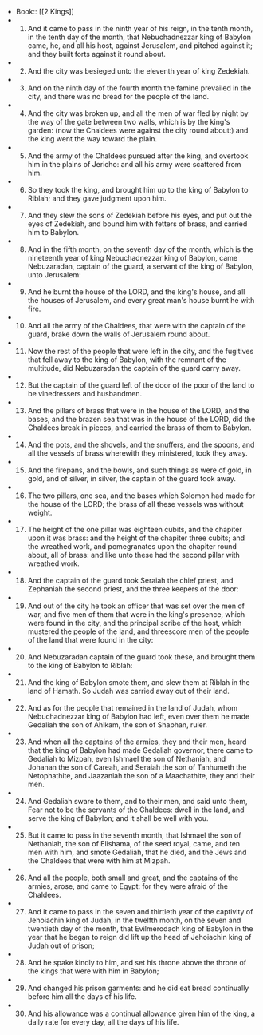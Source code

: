 - Book:: [[2 Kings]]
- 1. And it came to pass in the ninth year of his reign, in the tenth month, in the tenth day of the month, that Nebuchadnezzar king of Babylon came, he, and all his host, against Jerusalem, and pitched against it; and they built forts against it round about.
- 2. And the city was besieged unto the eleventh year of king Zedekiah.
- 3. And on the ninth day of the fourth month the famine prevailed in the city, and there was no bread for the people of the land.
- 4. And the city was broken up, and all the men of war fled by night by the way of the gate between two walls, which is by the king's garden: (now the Chaldees were against the city round about:) and the king went the way toward the plain.
- 5. And the army of the Chaldees pursued after the king, and overtook him in the plains of Jericho: and all his army were scattered from him.
- 6. So they took the king, and brought him up to the king of Babylon to Riblah; and they gave judgment upon him.
- 7. And they slew the sons of Zedekiah before his eyes, and put out the eyes of Zedekiah, and bound him with fetters of brass, and carried him to Babylon.
- 8. And in the fifth month, on the seventh day of the month, which is the nineteenth year of king Nebuchadnezzar king of Babylon, came Nebuzaradan, captain of the guard, a servant of the king of Babylon, unto Jerusalem:
- 9. And he burnt the house of the LORD, and the king's house, and all the houses of Jerusalem, and every great man's house burnt he with fire.
- 10. And all the army of the Chaldees, that were with the captain of the guard, brake down the walls of Jerusalem round about.
- 11. Now the rest of the people that were left in the city, and the fugitives that fell away to the king of Babylon, with the remnant of the multitude, did Nebuzaradan the captain of the guard carry away.
- 12. But the captain of the guard left of the door of the poor of the land to be vinedressers and husbandmen.
- 13. And the pillars of brass that were in the house of the LORD, and the bases, and the brazen sea that was in the house of the LORD, did the Chaldees break in pieces, and carried the brass of them to Babylon.
- 14. And the pots, and the shovels, and the snuffers, and the spoons, and all the vessels of brass wherewith they ministered, took they away.
- 15. And the firepans, and the bowls, and such things as were of gold, in gold, and of silver, in silver, the captain of the guard took away.
- 16. The two pillars, one sea, and the bases which Solomon had made for the house of the LORD; the brass of all these vessels was without weight.
- 17. The height of the one pillar was eighteen cubits, and the chapiter upon it was brass: and the height of the chapiter three cubits; and the wreathed work, and pomegranates upon the chapiter round about, all of brass: and like unto these had the second pillar with wreathed work.
- 18. And the captain of the guard took Seraiah the chief priest, and Zephaniah the second priest, and the three keepers of the door:
- 19. And out of the city he took an officer that was set over the men of war, and five men of them that were in the king's presence, which were found in the city, and the principal scribe of the host, which mustered the people of the land, and threescore men of the people of the land that were found in the city:
- 20. And Nebuzaradan captain of the guard took these, and brought them to the king of Babylon to Riblah:
- 21. And the king of Babylon smote them, and slew them at Riblah in the land of Hamath. So Judah was carried away out of their land.
- 22. And as for the people that remained in the land of Judah, whom Nebuchadnezzar king of Babylon had left, even over them he made Gedaliah the son of Ahikam, the son of Shaphan, ruler.
- 23. And when all the captains of the armies, they and their men, heard that the king of Babylon had made Gedaliah governor, there came to Gedaliah to Mizpah, even Ishmael the son of Nethaniah, and Johanan the son of Careah, and Seraiah the son of Tanhumeth the Netophathite, and Jaazaniah the son of a Maachathite, they and their men.
- 24. And Gedaliah sware to them, and to their men, and said unto them, Fear not to be the servants of the Chaldees: dwell in the land, and serve the king of Babylon; and it shall be well with you.
- 25. But it came to pass in the seventh month, that Ishmael the son of Nethaniah, the son of Elishama, of the seed royal, came, and ten men with him, and smote Gedaliah, that he died, and the Jews and the Chaldees that were with him at Mizpah.
- 26. And all the people, both small and great, and the captains of the armies, arose, and came to Egypt: for they were afraid of the Chaldees.
- 27. And it came to pass in the seven and thirtieth year of the captivity of Jehoiachin king of Judah, in the twelfth month, on the seven and twentieth day of the month, that Evilmerodach king of Babylon in the year that he began to reign did lift up the head of Jehoiachin king of Judah out of prison;
- 28. And he spake kindly to him, and set his throne above the throne of the kings that were with him in Babylon;
- 29. And changed his prison garments: and he did eat bread continually before him all the days of his life.
- 30. And his allowance was a continual allowance given him of the king, a daily rate for every day, all the days of his life.
